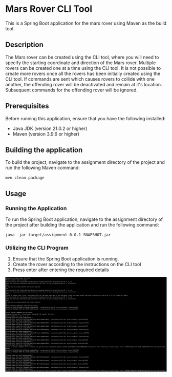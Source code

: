 # Mars Rover CLI Tool

This is a Spring Boot application for the mars rover using Maven as the build tool.

## Description

The Mars rover can be created using the CLI tool, where you will need to specify the starting coordinate and direction of the Mars rover.
Multiple rovers can be created one at a time using the CLI tool.
It is not possible to create more rovers once all the rovers has been initially created using the CLI tool.
If commands are sent which causes rovers to collide with one another, the offending rover will be deactivated and remain at it's location. Subsequent commands for the offending rover will be ignored.


## Prerequisites

Before running this application, ensure that you have the following installed:

- Java JDK (version 21.0.2 or higher)
- Maven (version 3.9.6 or higher)

## Building the application

To build the project, navigate to the assignment directory of the project and run the following Maven command:
```
mvn clean package
```

## Usage

### Running the Application

To run the Spring Boot application, navigate to the assignment directory of the project after building the application and run the following command:

```
java -jar target/assignment-0.0.1-SNAPSHOT.jar
```

### Utilizing the CLI Program

1. Ensure that the Spring Boot application is running.
1. Create the rover according to the instructions on the CLI tool
1. Press enter after entering the required details

![Example of usage:](sample_usage.png)
